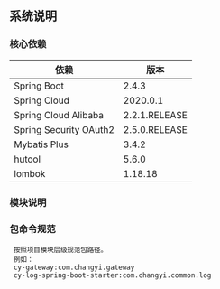 ## 系统说明


### 核心依赖

| 依赖                    | 版本          |
| ---------------------- | ------------- |
| Spring Boot            | 2.4.3         |
| Spring Cloud           | 2020.0.1      |
| Spring Cloud Alibaba   | 2.2.1.RELEASE |
| Spring Security OAuth2 | 2.5.0.RELEASE |
| Mybatis Plus           | 3.4.2         |
| hutool                 | 5.6.0         |
| lombok                 | 1.18.18       |

### 模块说明

### 包命令规范
```
 按照项目模块层级规范包路径。
 例如：
 cy-gateway:com.changyi.gateway
 cy-log-spring-boot-starter:com.changyi.common.log
```


